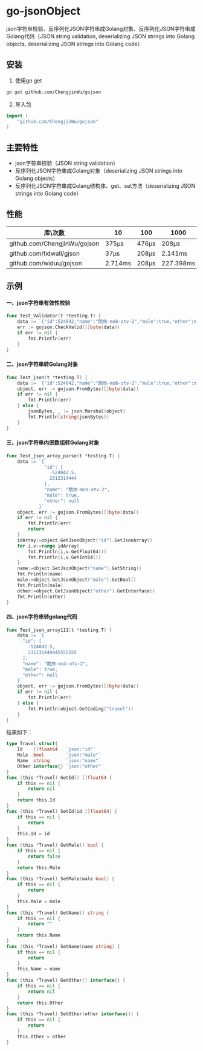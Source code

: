 # go-jsonObject
json字符串校验、反序列化JSON字符串成Golang对象、反序列化JSON字符串成Golang代码（JSON string validation, deserializing JSON strings into Golang objects, deserializing JSON strings into Golang code）

## 安装
1. 使用go get
```bash
go get github.com/ChengjinWu/gojson
```
2. 导入包
```go
import (
	"github.com/ChengjinWu/gojson"
)
```

## 主要特性
* json字符串校验（JSON string validation）
* 反序列化JSON字符串成Golang对象（deserializing JSON strings into Golang objects）
* 反序列化JSON字符串成Golang结构体、get、set方法（deserializing JSON strings into Golang code）
## 性能

|库\次数|10|100|1000|10000|100000|1000000
|------------|------------|------------|------------|------------|------------|------------|
|github.com/ChengjinWu/gojson|375µs|476µs|208µs|227.398ms|9.202ms|80.614ms|
|github.com/tidwall/gjson|37µs|208µs|2.141ms|2.141ms|171.448ms|1.56994s|
|github.com/widuu/gojson|2.714ms|208µs|227.398ms|1.985698s|18.592693s|3m11.946826s

## 示例
#### 一、json字符串有效性校验
```go
func Test_Validator(t *testing.T) {
	data := `{"id":524042,"name":"酷旅-mob-otv-2","male":true,"other":null}`
	err := gojson.CheckValid([]byte(data))
	if err != nil {
		fmt.Println(err)
	}
}
```
#### 二、json字符串转Golang对象
```go
func Test_json(t *testing.T) {
	data := `{"id":524042,"name":"酷旅-mob-otv-2","male":true,"other":null}`
	object, err := gojson.FromBytes([]byte(data))
	if err != nil {
		fmt.Println(err)
	} else {
		jsonBytes, _ := json.Marshal(object)
		fmt.Println(string(jsonBytes))
	}
}
```
#### 三、json字符串内嵌数组转Golang对象
```go
func Test_json_array_parse(t *testing.T) {
	data := `{
			  "id": [
				-524042.5,
				2312314444
			  ],
			  "name": "酷旅-mob-otv-2",
			  "male": true,
			  "other": null
			}`
	object, err := gojson.FromBytes([]byte(data))
	if err != nil {
		fmt.Println(err)
		return
	}
	idArray:=object.GetJsonObject("id").GetJsonArray()
	for i,v:=range idArray{
		fmt.Println(i,v.GetFloat64())
		fmt.Println(i,v.GetInt64())
	}
	name:=object.GetJsonObject("name").GetString()
	fmt.Println(name)
	male:=object.GetJsonObject("male").GetBool()
	fmt.Println(male)
	other:=object.GetJsonObject("other").GetInterface()
	fmt.Println(other)
}
```
#### 四、json字符串转golang代码
```go
func Test_json_array111(t *testing.T) {
	data := `{
	  "id": [
		-524042.5,
		231231444445555555
	  ],
	  "name": "酷旅-mob-otv-2",
	  "male": true,
	  "other": null
	}`
	object, err := gojson.FromBytes([]byte(data))
	if err != nil {
		fmt.Println(err)
	} else {
		fmt.Println(object.GetCoding("travel"))
	}
}
```
结果如下：
```go
type Travel struct{
	Id    []float64   `json:"id"` 
	Male  bool        `json:"male"` 
	Name  string      `json:"name"` 
	Other interface{} `json:"other"` 
}
func (this *Travel) GetId() []float64 {
	if this == nil {
		return nil
	}
	return this.Id
}
func (this *Travel) SetId(id []float64) {
	if this == nil {
		return
	}
	this.Id = id
}
func (this *Travel) GetMale() bool {
	if this == nil {
		return false
	}
	return this.Male
}
func (this *Travel) SetMale(male bool) {
	if this == nil {
		return
	}
	this.Male = male
}
func (this *Travel) GetName() string {
	if this == nil {
		return ""
	}
	return this.Name
}
func (this *Travel) SetName(name string) {
	if this == nil {
		return
	}
	this.Name = name
}
func (this *Travel) GetOther() interface{} {
	if this == nil {
		return nil
	}
	return this.Other
}
func (this *Travel) SetOther(other interface{}) {
	if this == nil {
		return
	}
	this.Other = other
}
```
